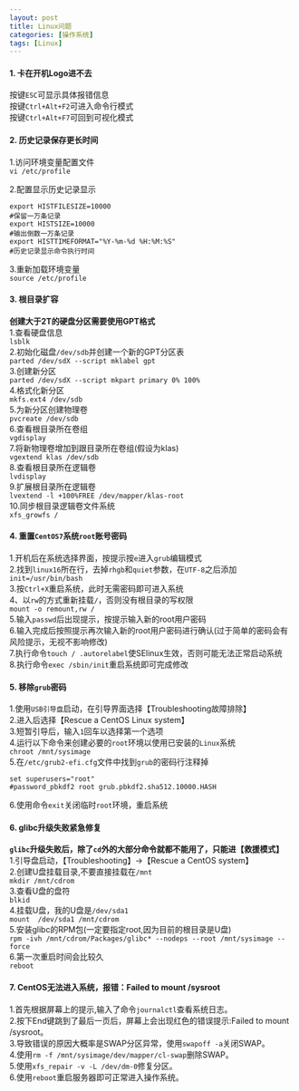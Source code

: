 ```yaml
---
layout: post
title: Linux问题
categories: [操作系统]
tags: [Linux]
---
```

#### 1. 卡在开机Logo进不去
按键`ESC`可显示具体报错信息  
按键`Ctrl+Alt+F2`可进入命令行模式  
按键`Ctrl+Alt+F7`可回到可视化模式  
#### 2. 历史记录保存更长时间
1.访问环境变量配置文件  
`vi /etc/profile`  
<!-- more -->
2.配置显示历史记录显示  
```
export HISTFILESIZE=10000
#保留一万条记录  
export HISTSIZE=10000
#输出倒数一万条记录  
export HISTTIMEFORMAT="%Y-%m-%d %H:%M:%S"
#历史记录显示命令执行时间
```  
3.重新加载环境变量  
`source /etc/profile`  
#### 3. 根目录扩容
**创建大于2T的硬盘分区需要使用GPT格式**  
1.查看硬盘信息  
`lsblk`  
2.初始化磁盘`/dev/sdb`并创建一个新的GPT分区表  
`parted /dev/sdX --script mklabel gpt`  
3.创建新分区  
`parted /dev/sdX --script mkpart primary 0% 100%`  
4.格式化新分区  
`mkfs.ext4 /dev/sdb`  
5.为新分区创建物理卷  
`pvcreate /dev/sdb`  
6.查看根目录所在卷组  
`vgdisplay`  
7.将新物理卷增加到跟目录所在卷组(假设为klas)  
`vgextend klas /dev/sdb`  
8.查看根目录所在逻辑卷  
`lvdisplay`  
9.扩展根目录所在逻辑卷  
`lvextend -l +100%FREE /dev/mapper/klas-root`  
10.同步根目录逻辑卷文件系统  
`xfs_growfs /`  
#### 4. 重置`CentOS7`系统`root`账号密码
1.开机后在系统选择界面，按提示按`e`进入`grub`编辑模式  
2.找到`linux16`所在行，去掉`rhgb`和`quiet`参数，在`UTF-8`之后添加`init=/usr/bin/bash`  
3.按`Ctrl+X`重启系统，此时无需密码即可进入系统  
4、以`rw`的方式重新挂载`/`，否则没有根目录的写权限  
`mount -o remount,rw /`  
5.输入`passwd`后出现提示，按提示输入新的root用户密码  
6.输入完成后按照提示再次输入新的root用户密码进行确认(过于简单的密码会有风险提示，无视不影响修改)  
7.执行命令`touch / .autorelabel`使SElinux生效，否则可能无法正常启动系统  
8.执行命令`exec /sbin/init`重启系统即可完成修改  
#### 5. 移除`grub`密码
1.使用`USB引导盘`启动，在引导界面选择【Troubleshooting故障排除】  
2.进入后选择【Rescue a CentOS Linux system】  
3.短暂引导后，输入`1`回车以选择第一个选项  
4.运行以下命令来创建必要的`root`环境以使用已安装的`Linux`系统  
`chroot /mnt/sysimage`  
5.在`/etc/grub2-efi.cfg`文件中找到`grub`的密码行注释掉  
```
set superusers="root"
#password_pbkdf2 root grub.pbkdf2.sha512.10000.HASH
```
6.使用命令`exit`关闭临时`root`环境，重启系统  
#### 6. glibc升级失败紧急修复
**`glibc`升级失败后，除了`cd`外的大部分命令就都不能用了，只能进【救援模式】**  
1.引导盘启动，【Troubleshooting】->【Rescue a CentOS system】  
2.创建U盘挂载目录,不要直接挂载在`/mnt`  
`mkdir /mnt/cdrom`  
3.查看U盘的盘符  
`blkid`  
4.挂载U盘，我的U盘是`/dev/sda1`  
`mount  /dev/sda1 /mnt/cdrom`  
5.安装glibc的RPM包(一定要指定root,因为目前的根目录是U盘)  
`rpm -ivh /mnt/cdrom/Packages/glibc* --nodeps --root /mnt/sysimage --force`  
6.第一次重启时间会比较久  
`reboot`  
#### 7. CentOS无法进入系统，报错：Failed to mount /sysroot
1.首先根据屏幕上的提示,输入了命令`journalctl`查看系统日志。  
2.按下End键跳到了最后一页后，屏幕上会出现红色的错误提示:Failed to mount /sysroot。  
3.导致错误的原因大概率是SWAP分区异常，使用`swapoff -a`关闭SWAP。  
4.使用`rm -f /mnt/sysimage/dev/mapper/cl-swap`删除SWAP。  
5.使用`xfs_repair -v -L /dev/dm-0`修复分区。  
6.使用`reboot`重启服务器即可正常进入操作系统。  
